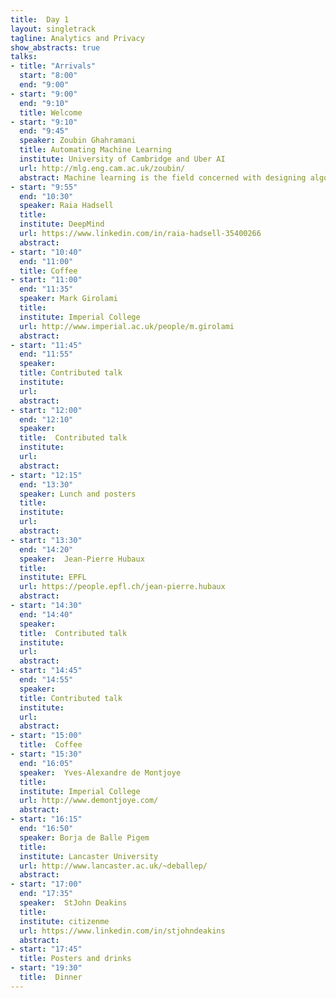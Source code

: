```yaml
---
title:  Day 1
layout: singletrack
tagline: Analytics and Privacy
show_abstracts: true
talks:
- title: "Arrivals"
  start: "8:00"
  end: "9:00"
- start: "9:00"
  end: "9:10"
  title: Welcome 
- start: "9:10"
  end: "9:45"
  speaker: Zoubin Ghahramani
  title: Automating Machine Learning
  institute: University of Cambridge and Uber AI
  url: http://mlg.eng.cam.ac.uk/zoubin/
  abstract: Machine learning is the field concerned with designing algorithms that allow computers to learn from data. Ironically, machine learning systems are currently hand-built by experts in a slow, laborious and error-prone manner. I will describe three directions of research which aim to truly automate machine learning: the Automatic Statistician; Turing: a new Probabilistic Programming language based on Julia; and the rational allocation of computational resources. 
- start: "9:55"
  end: "10:30"
  speaker: Raia Hadsell
  title: 
  institute: DeepMind
  url: https://www.linkedin.com/in/raia-hadsell-35400266
  abstract:
- start: "10:40"
  end: "11:00"
  title: Coffee
- start: "11:00"
  end: "11:35"
  speaker: Mark Girolami
  title: 
  institute: Imperial College
  url: http://www.imperial.ac.uk/people/m.girolami
  abstract:
- start: "11:45"
  end: "11:55"
  speaker: 
  title: Contributed talk
  institute:
  url:
  abstract:
- start: "12:00"
  end: "12:10"
  speaker: 
  title:  Contributed talk
  institute:
  url:
  abstract:
- start: "12:15"
  end: "13:30"
  speaker: Lunch and posters
  title:
  institute:
  url:
  abstract:
- start: "13:30"
  end: "14:20"
  speaker:  Jean-Pierre Hubaux
  title:
  institute: EPFL
  url: https://people.epfl.ch/jean-pierre.hubaux
  abstract:
- start: "14:30"
  end: "14:40"
  speaker:
  title:  Contributed talk
  institute:
  url:
  abstract:
- start: "14:45"
  end: "14:55"
  speaker: 
  title: Contributed talk
  institute:
  url:
  abstract:
- start: "15:00"
  title:  Coffee 
- start: "15:30"
  end: "16:05"
  speaker:  Yves-Alexandre de Montjoye
  title:
  institute: Imperial College
  url: http://www.demontjoye.com/
  abstract:
- start: "16:15"
  end: "16:50"
  speaker: Borja de Balle Pigem
  title:
  institute: Lancaster University
  url: http://www.lancaster.ac.uk/~deballep/
  abstract:
- start: "17:00"
  end: "17:35"
  speaker:  StJohn Deakins
  title: 
  institute: citizenme
  url: https://www.linkedin.com/in/stjohndeakins
  abstract:
- start: "17:45"
  title: Posters and drinks
- start: "19:30"
  title:  Dinner
---
```



